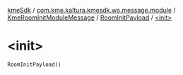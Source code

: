 [kmeSdk](../../../index.md) / [com.kme.kaltura.kmesdk.ws.message.module](../../index.md) / [KmeRoomInitModuleMessage](../index.md) / [RoomInitPayload](index.md) / [&lt;init&gt;](./-init-.md)

# &lt;init&gt;

`RoomInitPayload()`
